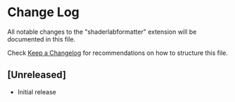 # Change Log

All notable changes to the "shaderlabformatter" extension will be documented in this file.

Check [Keep a Changelog](http://keepachangelog.com/) for recommendations on how to structure this file.

## [Unreleased]

- Initial release